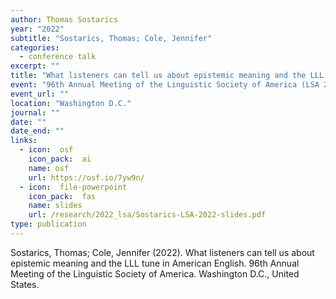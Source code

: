 ```yaml
---
author: Thomas Sostarics
year: "2022"
subtitle: "Sostarics, Thomas; Cole, Jennifer"
categories:
  - conference talk
excerpt: ""
title: "What listeners can tell us about epistemic meaning and the LLL tune in American English"
event: "96th Annual Meeting of the Linguistic Society of America (LSA 2022)"
event_url: ""
location: "Washington D.C."
journal: ""
date: ""
date_end: ""
links:
  - icon:  osf
    icon_pack:  ai
    name: osf
    url: https://osf.io/7yw9n/
  - icon:  file-powerpoint
    icon_pack:  fas
    name: slides
    url: /research/2022_lsa/Sostarics-LSA-2022-slides.pdf
type: publication
---
```


Sostarics, Thomas; Cole, Jennifer (2022). What listeners can tell us about epistemic meaning and the LLL tune in American English. 96th Annual Meeting of the Linguistic Society of America. Washington D.C., United States.
